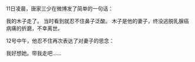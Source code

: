 
11日凌晨，唐家三少在微博发了简单的一句话：

我的木子走了。
当时看到就忍不住鼻子泛酸。
木子是他的妻子，终没逃脱乳腺癌病痛的折磨，不幸离世。



12号中午，他忍不住再次表达了对妻子的思念：



我好想她。带我走吧……